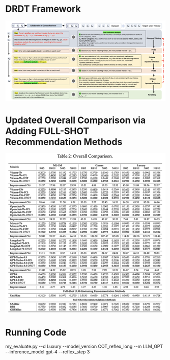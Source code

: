 

# DRDT Framework
![DRDT Framework](framework.png "This is the revised framework illustration")


# Updated Overall Comparison via Adding FULL-SHOT Recommendation Methods
![Overall Comparison](overall_table.png)


# Running Code
my_evaluate.py --d Luxury --model_version COT_reflex_long --m LLM_GPT --inference_model gpt-4 --reflex_step 3
